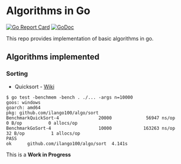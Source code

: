 # Algorithms in Go

[![Go Report Card](https://goreportcard.com/badge/github.com/ilango100/algo)](https://goreportcard.com/report/github.com/ilango100/algo)
[![GoDoc](https://img.shields.io/badge/godoc-reference-blue.svg)](https://godoc.org/github.com/ilango100/algo)

This repo provides implementation of basic algorithms in go.

## Algorithms implemented

### Sorting
- Quicksort - [Wiki](https://en.wikipedia.org/wiki/Quicksort)

```
$ go test -benchmem -bench . ./... -args n=10000
goos: windows
goarch: amd64
pkg: github.com/ilango100/algo/sort
BenchmarkQuickSort-4               20000             56947 ns/op               0 B/op          0 allocs/op
BenchmarkGoSort-4                  10000            163263 ns/op              32 B/op          1 allocs/op
PASS
ok      github.com/ilango100/algo/sort  4.141s

```

This is a **Work in Progress**
